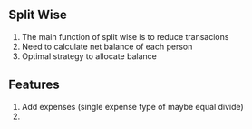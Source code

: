 ## Split Wise

1. The main function of split wise is to reduce transacions
2. Need to calculate net balance of each person 
3. Optimal strategy to allocate balance

## Features

1. Add expenses (single expense type of maybe equal divide)
2. 